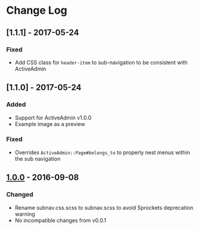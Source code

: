 # Change Log

## [1.1.1] - 2017-05-24

### Fixed

- Add CSS class for `header-item` to sub-navigation to be consistent with
  ActiveAdmin

## [1.1.0] - 2017-05-24

### Added

- Support for ActiveAdmin v1.0.0
- Example image as a preview

### Fixed

- Overrides `ActiveAdmin::Page#belongs_to` to properly nest menus within the
  sub navigation

## [1.0.0] - 2016-09-08

### Changed

- Rename subnav.css.scss to subnav.scss to avoid Sprockets deprecation warning
- No incompatible changes from v0.0.1


[1.0.1]: https://github.com/zorab47/active_admin-subnav/compare/v1.1.0...v1.0.0
[1.0.0]: https://github.com/zorab47/active_admin-subnav/compare/v0.0.1...v1.0.0
